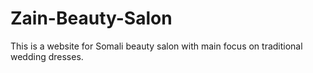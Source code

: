 # Zain-Beauty-Salon
This is a website for Somali beauty salon with main focus on traditional wedding dresses.
